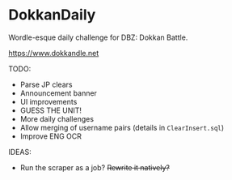 # DokkanDaily
Wordle-esque daily challenge for DBZ: Dokkan Battle.

https://www.dokkandle.net

TODO:
* Parse JP clears
* Announcement banner
* UI improvements
* GUESS THE UNIT!
* More daily challenges
* Allow merging of username pairs (details in `ClearInsert.sql`)
* Improve ENG OCR

IDEAS:
* Run the scraper as a job? ~~Rewrite it natively?~~